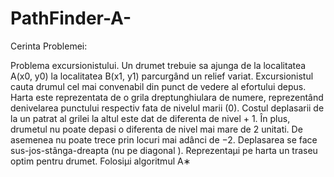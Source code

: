 # PathFinder-A-

Cerinta Problemei:

Problema excursionistului. Un drumet trebuie sa ajunga de la localitatea
A(x0, y0) la localitatea B(x1, y1) parcurgând un relief variat. Excursionistul
cauta drumul cel mai convenabil din punct de vedere al efortului depus. Harta
este reprezentata de o grila dreptunghiulara de numere, reprezentând denivelarea punctului respectiv fata de nivelul marii (0). 
Costul deplasarii de la un patrat al grilei la altul este dat de diferenta de nivel + 1. În plus, drumetul nu
poate depasi o diferenta de nivel mai mare de 2 unitati. De asemenea nu poate
trece prin locuri mai adânci de −2. Deplasarea se face sus-jos-stânga-dreapta
(nu pe diagonal ). Reprezentaµi pe harta un traseu optim pentru drumet.
Folosiµi algoritmul A∗
